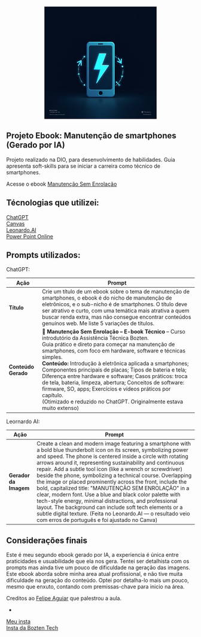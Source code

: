 <p align="left">
  <p align="center"> 
    <img width="300" src="asset-created-img/MANUTENÇÃO1.png">
</p>

Projeto Ebook: Manutenção de smartphones (Gerado por IA)
-
Projeto realizado na DIO, para desenvolvimento de habilidades. 
Guia apresenta soft-skills para se iniciar a carreira como técnico de smartphones. 

Acesse o ebook [Manutenção Sem Enrolação](https://github.com/Boenteprog/smartphone-repair-guide-ai-by-me-edited/blob/main/fold-ebook/bz-ebook.pdf)

Técnologias que utilizei: 
-
[ChatGPT](https://chatgpt.com/?model=auto) 
<br>[Canvas](https://www.canva.com/)
<br>[Leonardo.AI](https://leonardo.ai/)
<br>[Power Point Online](https://powerpoint.cloud.microsoft/pt-br/) 

Prompts utilizados: 
-

ChatGPT:

| Ação               | Prompt                                                                                                             |
|--------------------|---------------------------------------------------------------------------------------------------------------------|
| **Título**         | Crie um título de um ebook sobre o tema de manutenção de smartphones, o ebook é do nicho de manutenção de eletrônicos, e o sub-nicho é de smartphones. O título deve ser atrativo e curto, com uma temática mais atrativa a quem buscar renda extra, mas não consegue encontrar conteúdos genuínos web. Me liste 5 variações de títulos. |
| **Conteúdo Gerado** | 📱 **Manutenção Sem Enrolação – E-book Técnico** – Curso introdutório da Assistência Técnica Bozten. <br>Guia prático e direto para começar na manutenção de smartphones, com foco em hardware, software e técnicas simples. <br>**Conteúdo:** Introdução à eletrônica aplicada a smartphones; Componentes principais de placas; Tipos de bateria e tela; Diferença entre hardware e software; Casos práticos: troca de tela, bateria, limpeza, abertura; Conceitos de software: firmware, SO, apps; Exercícios e vídeos práticos por capítulo. <br>(Otimizado e reduzido no ChatGPT. Originalmente estava muito extenso) |

Leornardo AI:

| Ação               | Prompt                                                                                                             |
|--------------------|---------------------------------------------------------------------------------------------------------------------|
| **Gerador da Imagem** | Create a clean and modern image featuring a smartphone with a bold blue thunderbolt icon on its screen, symbolizing power and speed. The phone is centered inside a circle with rotating arrows around it, representing sustainability and continuous repair. Add a subtle tool icon (like a wrench or screwdriver) beside the phone, symbolizing a technical course. Overlapping the image or placed prominently across the front, include the bold, capitalized title: "MANUTENÇÃO SEM ENROLAÇÃO" in a clear, modern font. Use a blue and black color palette with tech-style energy, minimal distractions, and professional layout. The background can include soft tech elements or a subtle digital texture. (Feita no Leonardo.AI — o resultado veio com erros de português e foi ajustado no Canva) |


Considerações finais 
-
Este é meu segundo ebook gerado por IA, a experiencia é única entre praticidades e usuabilidade que ela nos gera. Tentei ser detalhista com os prompts mas ainda tive um pouco de dificuldade na geração das imagens. Este ebook aborda sobre minha area atual profissional, e não tive muita dificuldade na geração do conteúdo. Optei por detalha-lo mais um pouco, mesmo que enxuto, contando com premissas-chave para inicio na área. 

Creditos ao [Felipe Aguiar](https://github.com/felipeAguiarC<br>ode/prompts-recipe-to-create-a-ebook/blob/main/README.MD) que palestrou a aula.

-
[Meu insta](https://www.instagram.com/bozten.tec/) 
<br>[Insta da Bozten Tech](https://www.instagram.com/gluizboente/)

